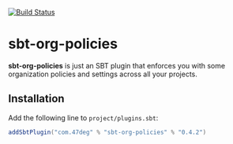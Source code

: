 [![Build Status](https://travis-ci.org/47deg/sbt-org-policies.svg?branch=master)](https://travis-ci.org/47deg/sbt-org-policies)

# sbt-org-policies

**sbt-org-policies** is just an SBT plugin that enforces you with some organization policies and settings across all your projects.

## Installation

Add the following line to `project/plugins.sbt`:

```scala
addSbtPlugin("com.47deg" % "sbt-org-policies" % "0.4.2")
```
